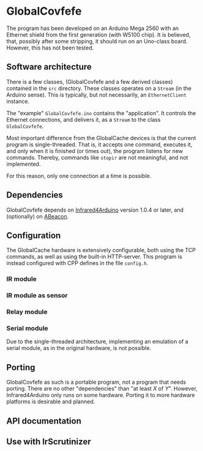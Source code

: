 # GlobalCovfefe

The program has been developed on an Arduino Mega 2560 with an Ethernet shield
from the first generation (with W5100 chip). It is believed, that, possibly after
some stripping, it should run on an Uno-class board. However, this has
not been tested.

## Software architecture
There is a few classes, (GlobalCovfefe and a few derived classes)
contained in the `src` directory. These classes operates
on a `Stream` (in the Arduino sense). This is typically, but not necessarily,
an `EthernetClient` instance.

The "example" `GlobalCovfefe.ino` contains the "application". It controls the
Ethernet connections, and delivers it, as a `Stream` to the class `GlobalCovfefe`.

Most important difference from the GlobalCache devices
is that the current program is single-threaded.
That is, it accepts one command, executes it, and only when it is finished
(or times out), the program listens for new commands.
Thereby, commands like `stopir` are not meaningful, and not implemented.

For this reason, only one connection at a time is possible.

## Dependencies
GlobalCovfefe depends on [Infrared4Arduino](https://github.com/bengtmartensson/Infrared4Arduino)
version 1.0.4 or later,
and (optionally) on [ABeacon](https://github.com/bengtmartensson/ABeacon).


## Configuration
The GlobalCache hardware is extensively configurable, both using the TCP commands,
as well as using the built-in HTTP-server. This program is instead configured
with CPP defines in the file `config.h`.

### IR module

### IR module as sensor

### Relay module

### Serial module
Due to the single-threaded architecture, implementing
an emulation of a serial module, as in the original hardware, is not possible.

## Porting
GlobalCovfefe as such is a portable program, not a program that needs porting.
There are no other "dependencies" than "at least *X* of *Y*".
However, Infrared4Arduino only runs
on some hardware. Porting it to more hardware platforms is desirable and planned.

## API documentation

## Use with IrScrutinizer
